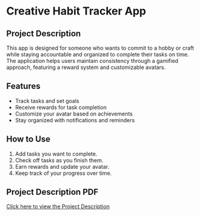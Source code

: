 # Creative Habit Tracker App

## Project Description

This app is designed for someone who wants to commit to a hobby or craft while staying accountable and organized to complete their tasks on time. The application helps users maintain consistency through a gamified approach, featuring a reward system and customizable avatars.

## Features
- Track tasks and set goals
- Receive rewards for task completion
- Customize your avatar based on achievements
- Stay organized with notifications and reminders

## How to Use
1. Add tasks you want to complete.
2. Check off tasks as you finish them.
3. Earn rewards and update your avatar.
4. Keep track of your progress over time.

## Project Description PDF
[Click here to view the Project Description](Creative%20Habit%20Tracker%20Project.pdf)

